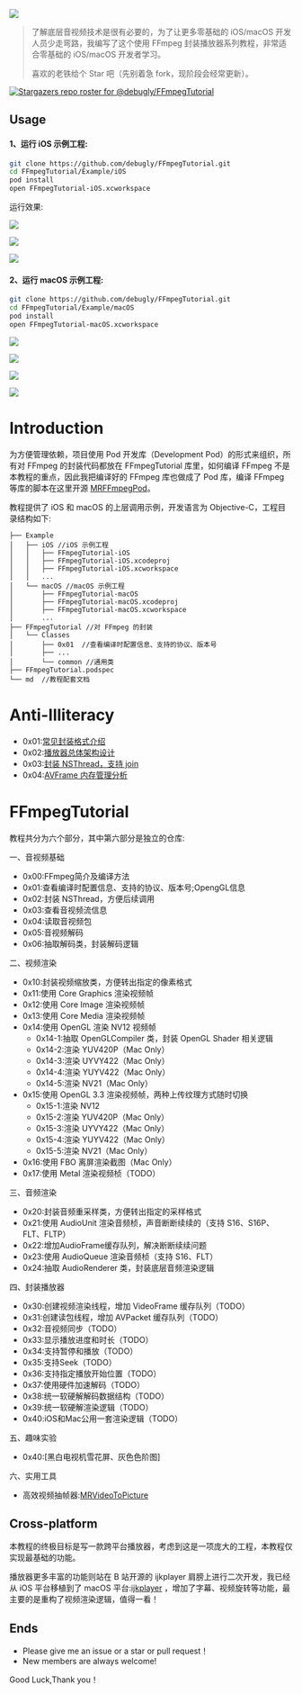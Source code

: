 [![](md/imgs/ffmpeg.png)](https://ffmpeg.org/) 


> 了解底层音视频技术是很有必要的，为了让更多零基础的 iOS/macOS 开发人员少走弯路，我编写了这个使用 FFmpeg 封装播放器系列教程，非常适合零基础的 iOS/macOS 开发者学习。 
> 
> 喜欢的老铁给个 Star 吧（先别着急 fork，现阶段会经常更新）。

[![Stargazers repo roster for @debugly/FFmpegTutorial](https://reporoster.com/stars/debugly/FFmpegTutorial)](https://github.com/debugly/FFmpegTutorial/stargazers)

## Usage

#### 1、运行 iOS 示例工程:

```bash
git clone https://github.com/debugly/FFmpegTutorial.git
cd FFmpegTutorial/Example/iOS
pod install
open FFmpegTutorial-iOS.xcworkspace
```

运行效果:

![](md/imgs/ios-snapshot-1.png)

![](md/imgs/ios-snapshot-2.png)

![](md/imgs/ios-snapshot-3.png)


#### 2、运行 macOS 示例工程:

```bash
git clone https://github.com/debugly/FFmpegTutorial.git
cd FFmpegTutorial/Example/macOS
pod install
open FFmpegTutorial-macOS.xcworkspace
```

![](md/imgs/macos-snapshot-1.png)

![](md/imgs/macos-snapshot-2.png)

![](md/imgs/macos-snapshot-3.png)

![](md/imgs/macos-snapshot-4.png)

# Introduction

为方便管理依赖，项目使用 Pod 开发库（Development Pod）的形式来组织，所有对 FFmpeg 的封装代码都放在 FFmpegTutorial 库里，如何编译 FFmpeg 不是本教程的重点，因此我把编译好的 FFmpeg 库也做成了 Pod 库，编译 FFmpeg 等库的脚本在这里开源 [MRFFmpegPod](https://github.com/debugly/MRFFToolChainPod)。

教程提供了 iOS 和 macOS 的上层调用示例，开发语言为 Objective-C，工程目录结构如下:

```
├── Example
│   ├── iOS //iOS 示例工程
│   │   ├── FFmpegTutorial-iOS
│   │   ├── FFmpegTutorial-iOS.xcodeproj
│   │   ├── FFmpegTutorial-iOS.xcworkspace
│   │   ...
│   └── macOS //macOS 示例工程
│       ├── FFmpegTutorial-macOS
│       ├── FFmpegTutorial-macOS.xcodeproj
│       ├── FFmpegTutorial-macOS.xcworkspace
│       ...
├── FFmpegTutorial //对 FFmpeg 的封装
│   └── Classes
│       ├── 0x01  //查看编译时配置信息、支持的协议、版本号
│       ├── ...
│       └── common //通用类
├── FFmpegTutorial.podspec
└── md  //教程配套文档        
```

# Anti-Illiteracy

- 0x01:[常见封装格式介绍](md/illiteracy/0x01.md)
- 0x02:[播放器总体架构设计](md/illiteracy/0x02.md)
- 0x03:[封装 NSThread，支持 join](md/illiteracy/0x03.md)
- 0x04:[AVFrame 内存管理分析](md/illiteracy/0x04.md)

# FFmpegTutorial

教程共分为六个部分，其中第六部分是独立的仓库:

一、音视频基础

- 0x00:FFmpeg简介及编译方法
- 0x01:查看编译时配置信息、支持的协议、版本号;OpengGL信息
- 0x02:封装 NSThread，方便后续调用
- 0x03:查看音视频流信息
- 0x04:读取音视频包
- 0x05:音视频解码
- 0x06:抽取解码类，封装解码逻辑

二、视频渲染

- 0x10:封装视频缩放类，方便转出指定的像素格式
- 0x11:使用 Core Graphics 渲染视频帧
- 0x12:使用 Core Image 渲染视频帧
- 0x13:使用 Core Media 渲染视频帧
- 0x14:使用 OpenGL 渲染 NV12 视频帧
    - 0x14-1:抽取 OpenGLCompiler 类，封装 OpenGL Shader 相关逻辑
    - 0x14-2:渲染 YUV420P（Mac Only）
    - 0x14-3:渲染 UYVY422（Mac Only）
    - 0x14-4:渲染 YUYV422（Mac Only）
    - 0x14-5:渲染 NV21（Mac Only）
- 0x15:使用 OpenGL 3.3 渲染视频帧，两种上传纹理方式随时切换
    - 0x15-1:渲染 NV12
    - 0x15-2:渲染 YUV420P（Mac Only）
    - 0x15-3:渲染 UYVY422（Mac Only）
    - 0x15-4:渲染 YUYV422（Mac Only）
    - 0x15-5:渲染 NV21（Mac Only）
- 0x16:使用 FBO 离屏渲染截图（Mac Only）
- 0x17:使用 Metal 渲染视频桢（TODO）

三、音频渲染

- 0x20:封装音频重采样类，方便转出指定的采样格式
- 0x21:使用 AudioUnit 渲染音频桢，声音断断续续的（支持 S16、S16P、FLT、FLTP）
- 0x22:增加AudioFrame缓存队列，解决断断续续问题
- 0x23:使用 AudioQueue 渲染音频桢（支持 S16、FLT）
- 0x24:抽取 AudioRenderer 类，封装底层音频渲染逻辑

四、封装播放器

- 0x30:创建视频渲染线程，增加 VideoFrame 缓存队列（TODO）
- 0x31:创建读包线程，增加 AVPacket 缓存队列（TODO）
- 0x32:音视频同步（TODO）
- 0x33:显示播放进度和时长（TODO）
- 0x34:支持暂停和播放（TODO）
- 0x35:支持Seek（TODO）
- 0x36:支持指定播放开始位置（TODO）
- 0x37:使用硬件加速解码（TODO）
- 0x38:统一软硬解解码数据结构（TODO）
- 0x39:统一软硬解渲染逻辑（TODO）
- 0x40:iOS和Mac公用一套渲染逻辑（TODO）

五、趣味实验

- 0x40:[黑白电视机雪花屏、灰色色阶图] 

六、实用工具

- 高效视频抽帧器:[MRVideoToPicture](https://github.com/debugly/MRVideoToPicture)

## Cross-platform

本教程的终极目标是写一款跨平台播放器，考虑到这是一项庞大的工程，本教程仅实现最基础的功能。

播放器更多丰富的功能则站在 B 站开源的 ijkplayer 肩膀上进行二次开发，我已经从 iOS 平台移植到了 macOS 平台:[ijkplayer](https://github.com/debugly/ijkplayer) ，增加了字幕、视频旋转等功能，最主要的是重构了视频渲染逻辑，值得一看！

## Ends

- Please give me an issue or a star or pull request！
- New members are always welcome!

Good Luck,Thank you！
